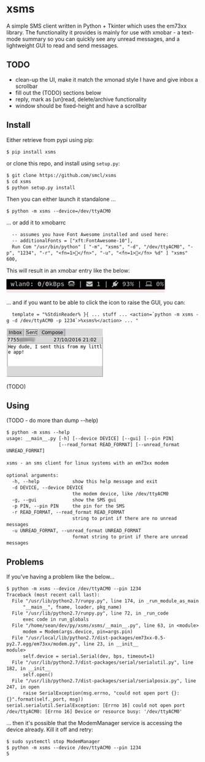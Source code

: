 # xsms

A simple SMS client written in Python + Tkinter which uses the em73xx library. The functionality it provides is mainly for use with xmobar - a text-mode summary so you can quickly see any unread messages, and a lightweight GUI to read and send messages.

## TODO

* clean-up the UI, make it match the xmonad style I have and give inbox a scrollbar
* fill out the (TODO) sections below
* reply, mark as [un]read, delete/archive functionality
* window should be fixed-height and have a scrollbar

## Install

Either retrieve from pypi using pip:

```
$ pip install xsms
```

or clone this repo, and install using `setup.py`:
```
$ git clone https://github.com/smcl/xsms
$ cd xsms
$ python setup.py install
```

Then you can either launch it standalone ...

```
$ python -m xsms --device=/dev/ttyACM0
```

... or add it to xmobarrc

```
  -- assumes you have Font Awesome installed and used here:
  -- additionalFonts = ["xft:FontAwesome-10"],
  Run Com "/usr/bin/python" [ "-m", "xsms", "-d", "/dev/ttyACM0", "-p", "1234", "-r", "<fn=1></fn>", "-u", "<fn=1></fn> %d" ] "xsms" 600,
```

This will result in an xmobar entry like the below:

![xsms-xmobar.png](xsms-xmobar.png?raw=true)

... and if you want to be able to click the icon to raise the GUI, you can:
```
  template = "%StdinReader% }{ ... stuff ... <action=`python -m xsms -g -d /dev/ttyACM0 -p 1234`>%xsms%</action> ... "
```

![xsms-outbox.png](xsms-outbox.png?raw=true)

(TODO)

## Using

(TODO - do more than dump --help)

```
$ python -m xsms --help
usage: __main__.py [-h] [--device DEVICE] [--gui] [--pin PIN]
                   [--read_format READ_FORMAT] [--unread_format UNREAD_FORMAT]

xsms - an sms client for linux systems with an em73xx modem

optional arguments:
  -h, --help            show this help message and exit
  -d DEVICE, --device DEVICE
                        the modem device, like /dev/ttyACM0
  -g, --gui             show the SMS gui
  -p PIN, --pin PIN     the pin for the SMS
  -r READ_FORMAT, --read_format READ_FORMAT
                        string to print if there are no unread messages
  -u UNREAD_FORMAT, --unread_format UNREAD_FORMAT
                        format string to print if there are unread messages
```

## Problems

If you've having a problem like the below...

```
$ python -m xsms --device /dev/ttyACM0 --pin 1234
Traceback (most recent call last):
  File "/usr/lib/python2.7/runpy.py", line 174, in _run_module_as_main
      "__main__", fname, loader, pkg_name)
  File "/usr/lib/python2.7/runpy.py", line 72, in _run_code
      exec code in run_globals
  File "/home/sean/dev/py/xsms/xsms/__main__.py", line 63, in <module>
      modem = Modem(args.device, pin=args.pin)
  File "/usr/local/lib/python2.7/dist-packages/em73xx-0.5-py2.7.egg/em73xx/modem.py", line 23, in __init__
module>
      self.device = serial.Serial(dev, bps, timeout=1)
  File "/usr/lib/python2.7/dist-packages/serial/serialutil.py", line 182, in __init__
      self.open()
  File "/usr/lib/python2.7/dist-packages/serial/serialposix.py", line 247, in open
      raise SerialException(msg.errno, "could not open port {}: {}".format(self._port, msg))
serial.serialutil.SerialException: [Errno 16] could not open port /dev/ttyACM0: [Errno 16] Device or resource busy: '/dev/ttyACM0'
```

... then it's possible that the ModemManager service is accessing the device already. Kill it off and retry:

```
$ sudo systemctl stop ModemManager
$ python -m xsms --device /dev/ttyACM0 --pin 1234
5
```
